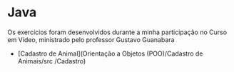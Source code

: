 <h1>Java</h1>


<p>Os exercícios foram desenvolvidos durante a minha participação no Curso em Vídeo, ministrado pelo professor Gustavo Guanabara</p>

* [Cadastro de Animal](Orientação a Objetos (POO)/Cadastro de Animais/src
/Cadastro)

 
